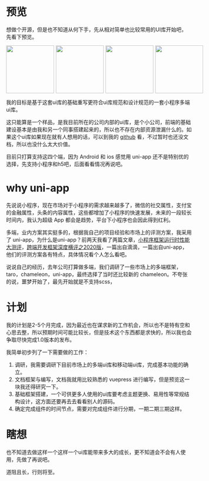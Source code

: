 # 预览

想做个开源，但是也不知道从何下手，先从相对简单也比较常用的UI库开始吧，先看下预览。

<div class="third" style="display:flex;">
  <img src="https://mall-admin.hupovip.cn/hp-mall-admin/v1/comm/resource/view?token=850e62043c4e4d4795a31f35b834e490&path=/resource/images/businessmen/152019_0615d8c3-5c95-462b-a8aa-ff0f30c09258.JPG" style="width:130px;margin-right:5px;"/>
  <img src="https://mall-admin.hupovip.cn/hp-mall-admin/v1/comm/resource/view?token=850e62043c4e4d4795a31f35b834e490&path=/resource/images/businessmen/152013_444ad079-9df7-4888-a42c-08b1fe88dbdb.JPG" style="width:130px;margin-right:5px;"/>
  <img src="https://mall-admin.hupovip.cn/hp-mall-admin/v1/comm/resource/view?token=850e62043c4e4d4795a31f35b834e490&path=/resource/images/businessmen/152006_6842b5a7-ea18-4b98-aa6e-ecdf17f15735.JPG"
   style="width:130px;margin-right:5px;"/>
  <img src="https://mall-admin.hupovip.cn/hp-mall-admin/v1/comm/resource/view?token=850e62043c4e4d4795a31f35b834e490&path=/resource/images/businessmen/152016_c3d3550c-0675-493d-8231-580f513acba1.JPG"
   style="width:130px;"/>
</div>

我的目标是基于这套ui库的基础重写更符合ui库规范和设计规范的一套小程序多端ui库。

这只能算是一个样品，是我目前所在的公司内部的ui库，是个小公司，前端的基础建设基本是由我和另一个同事搭建起来的，所以也不存在内部资源泄漏什么的。如果这个ui库如果现在就有人想用的话，可以到我的 [github](https://github.com/ChenXiaoSong12321/hupo-ui) 看，不过暂时也还没文档，所以也没什么太大价值。

目前只打算支持这四个端，因为 Android 和 ios 感觉用 uni-app 还不是特别优的选择，先支持小程序和h5吧，后面看看情况再说吧。

# why uni-app

先说说小程序，现在市场对于小程序的需求越来越多了，微信的社交属性，支付宝的金融属性，头条的内容属性，这些都增加了小程序的快速发展，未来的一段较长时间内，我认为超级 App 都会是趋势，平台下小程序也会因此得到红利。

多端，业内方案其实挺多的，根据我自己的项目经验和市场上的评测方案，我采用了 uni-app，为什么是uni-app？前两天我看了两篇文章，[小程序框架运行时性能大测评](https://juejin.im/post/5e868ac751882573ab44f5d4)，[跨端开发框架深度横评之2020版](https://juejin.im/post/5e8e8d5a6fb9a03c6d3d9f42)，一篇出自滴滴，一篇出自uni-app，他们的评测方案各有特点，具体情况看个人怎么看吧。

说说自己的经历，去年公司打算做多端，我们调研了一些市场上的多端框架，taro，chameleon，uni-app，最终选择了当时还比较新的 chameleon。不夸张的说，噩梦开始了，最先开始就是不支持scss，

# 计划

我的计划是2-5个月完成，因为最近也在谋求新的工作机会，所以也不是特有空和心思去整，所以预期时间可能比较长，但是技术这个东西都是求快的，所以我也会争取尽快完成1.0版本的发布。

我简单初步列了一下需要做的工作：

1. 调研，我需要调研下目前市场上的多端ui库和移动端ui库，完成基本功能的确立。
2. 文档框架与编写，文档我就用比较熟悉的 vuepress 进行编写，但是预览这一块我还得研究一下。
3. 基础框架搭建，一个可供更多人使用的ui库要考虑主题更换、易用性等常规结构设计，这方面还要再去去看看别人的源码。
4. 确定完成组件的时间节点，需要对完成组件进行分期，一期二期三期这样。

# 瞎想

也不知道去做这样一个这样一个ui库能带来多大的成长，更不知道会不会有人使用，先做了再说吧。

道阻且长，行则将至。
